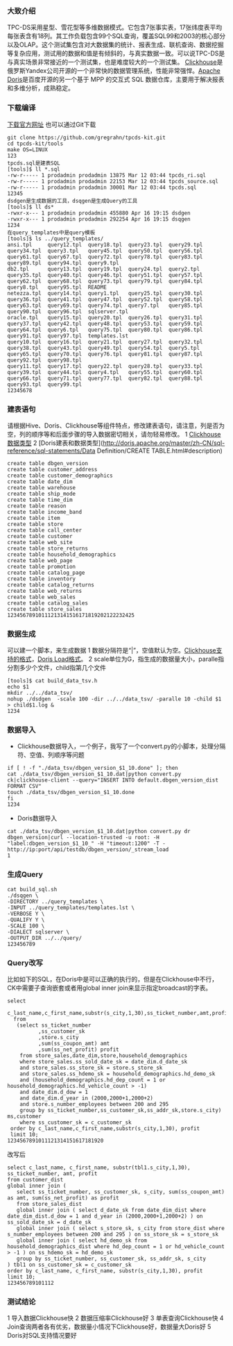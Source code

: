 ### 大致介绍

TPC-DS采用星型、雪花型等多维数据模式。它包含7张事实表，17张纬度表平均每张表含有18列。其工作负载包含99个SQL查询，覆盖SQL99和2003的核心部分以及OLAP。这个测试集包含对大数据集的统计、报表生成、联机查询、数据挖掘等复杂应用，测试用的数据和值是有倾斜的，与真实数据一致。可以说TPC-DS是与真实场景非常接近的一个测试集，也是难度较大的一个测试集。
[Clickhouse](https://clickhouse.tech/)是俄罗斯Yandex公司开源的一个非常快的数据管理系统，性能非常强悍。[Apache Doris](http://doris.apache.org/master/zh-CN/)是百度开源的另一个基于 MPP 的交互式 SQL 数据仓库，主要用于解决报表和多维分析，成熟稳定。

### 下载编译

[下载官方网址](http://www.tpc.org/tpc_documents_current_versions/current_specifications5.asp)
也可以通过Git下载

```
git clone https://github.com/gregrahn/tpcds-kit.git
cd tpcds-kit/tools
make OS=LINUX
123
tpcds.sql是建表SQL
[tools]$ ll *.sql
-rw-r----- 1 prodadmin prodadmin 13875 Mar 12 03:44 tpcds_ri.sql
-rw-r----- 1 prodadmin prodadmin 22153 Mar 12 03:44 tpcds_source.sql
-rw-r----- 1 prodadmin prodadmin 30001 Mar 12 03:44 tpcds.sql
12345
dsdgen是生成数据的工具，dsqgen是生成Query的工具
[tools]$ ll ds*
-rwxr-x--- 1 prodadmin prodadmin 455880 Apr 16 19:15 dsdgen
-rwxr-x--- 1 prodadmin prodadmin 292254 Apr 16 19:15 dsqgen
1234
在query_templates中是query模板
[tools]$ ls ../query_templates/
ansi.tpl     query12.tpl  query18.tpl  query23.tpl  query29.tpl  query34.tpl  query3.tpl   query45.tpl  query50.tpl  query56.tpl  query61.tpl  query67.tpl  query72.tpl  query78.tpl  query83.tpl  query89.tpl  query94.tpl  query9.tpl
db2.tpl      query13.tpl  query19.tpl  query24.tpl  query2.tpl   query35.tpl  query40.tpl  query46.tpl  query51.tpl  query57.tpl  query62.tpl  query68.tpl  query73.tpl  query79.tpl  query84.tpl  query8.tpl   query95.tpl  README
netezza.tpl  query14.tpl  query1.tpl   query25.tpl  query30.tpl  query36.tpl  query41.tpl  query47.tpl  query52.tpl  query58.tpl  query63.tpl  query69.tpl  query74.tpl  query7.tpl   query85.tpl  query90.tpl  query96.tpl  sqlserver.tpl
oracle.tpl   query15.tpl  query20.tpl  query26.tpl  query31.tpl  query37.tpl  query42.tpl  query48.tpl  query53.tpl  query59.tpl  query64.tpl  query6.tpl   query75.tpl  query80.tpl  query86.tpl  query91.tpl  query97.tpl  templates.lst
query10.tpl  query16.tpl  query21.tpl  query27.tpl  query32.tpl  query38.tpl  query43.tpl  query49.tpl  query54.tpl  query5.tpl   query65.tpl  query70.tpl  query76.tpl  query81.tpl  query87.tpl  query92.tpl  query98.tpl
query11.tpl  query17.tpl  query22.tpl  query28.tpl  query33.tpl  query39.tpl  query44.tpl  query4.tpl   query55.tpl  query60.tpl  query66.tpl  query71.tpl  query77.tpl  query82.tpl  query88.tpl  query93.tpl  query99.tpl
12345678
```

### 建表语句

请根据Hive、Doris、Clickhouse等组件特点，修改建表语句，请注意，列是否为空，列的顺序等和后面步骤的导入数据密切相关，请勿轻易修改。
1 [Clickhouse数据类型](https://clickhouse.tech/docs/zh/interfaces/formats/#data-types-matching-sql_referencedata_types-matching)
2 [Doris建表和数据类型](http://doris.apache.org/master/zh-CN/sql-reference/sql-statements/Data Definition/CREATE TABLE.html#description)

```
create table dbgen_version
create table customer_address
create table customer_demographics
create table date_dim
create table warehouse
create table ship_mode
create table time_dim
create table reason
create table income_band
create table item
create table store
create table call_center
create table customer
create table web_site
create table store_returns
create table household_demographics
create table web_page
create table promotion
create table catalog_page
create table inventory
create table catalog_returns
create table web_returns
create table web_sales
create table catalog_sales
create table store_sales
12345678910111213141516171819202122232425
```

### 数据生成

可以建一个脚本，来生成数据
1 数据分隔符是“|”，空值默认为空。[Clickhouse支持的格式](https://clickhouse.tech/docs/zh/interfaces/formats/#shu-ju-jie-xi-fang-shi)，[Doris Load格式](http://doris.apache.org/master/zh-CN/administrator-guide/load-data/stream-load-manual.html)。
2 scale单位为G，指生成的数据量大小，paralle指分割多少个文件，child指第几个文件

```
[tools]$ cat build_data_tsv.h
echo $1
mkdir ../../data_tsv/
nohup ./dsdgen  -scale 100 -dir ../../data_tsv/ -paralle 10 -child $1 > child$1.log &
1234
```

### 数据导入

- Clickhouse数据导入，一个例子，我写了一个convert.py的小脚本，处理分隔符、空值、列顺序等问题

```
if [ ! -f "./data_tsv/dbgen_version_$1_10.done" ]; then
cat ./data_tsv/dbgen_version_$1_10.dat|python convert.py ck|clickhouse-client --query="INSERT INTO default.dbgen_version_dist FORMAT CSV"
touch ./data_tsv/dbgen_version_$1_10.done
fi
1234
```

- Doris数据导入

```
cat ./data_tsv/dbgen_version_$1_10.dat|python convert.py dr dbgen_version|curl --location-trusted -u root: -H "label:dbgen_version_$1_10_" -H "timeout:1200" -T - http://ip:port/api/testdb/dbgen_version/_stream_load
1
```

### 生成Query

```
cat build_sql.sh
./dsqgen \
-DIRECTORY ../query_templates \
-INPUT ../query_templates/templates.lst \
-VERBOSE Y \
-QUALIFY Y \
-SCALE 100 \
-DIALECT sqlserver \
-OUTPUT_DIR ../../query/
123456789
```

### Query改写

比如如下的SQL，在Doris中是可以正确的执行的，但是在Clickhouse中不行，CK中需要子查询嵌套或者用global inner join来显示指定broadcast的字表。

```
select
  c_last_name,c_first_name,substr(s_city,1,30),ss_ticket_number,amt,profit
  from
   (select ss_ticket_number
          ,ss_customer_sk
          ,store.s_city
          ,sum(ss_coupon_amt) amt
          ,sum(ss_net_profit) profit
    from store_sales,date_dim,store,household_demographics
    where store_sales.ss_sold_date_sk = date_dim.d_date_sk
    and store_sales.ss_store_sk = store.s_store_sk
    and store_sales.ss_hdemo_sk = household_demographics.hd_demo_sk
    and (household_demographics.hd_dep_count = 1 or household_demographics.hd_vehicle_count > -1)
    and date_dim.d_dow = 1
    and date_dim.d_year in (2000,2000+1,2000+2)
    and store.s_number_employees between 200 and 295
    group by ss_ticket_number,ss_customer_sk,ss_addr_sk,store.s_city) ms,customer
    where ss_customer_sk = c_customer_sk
 order by c_last_name,c_first_name,substr(s_city,1,30), profit
 limit 10;
1234567891011121314151617181920
```

改写后

```
select c_last_name, c_first_name, substr(tbl1.s_city,1,30), ss_ticket_number, amt, profit
from customer_dist
global inner join (
   select ss_ticket_number, ss_customer_sk, s_city, sum(ss_coupon_amt) as amt, sum(ss_net_profit) as profit
   from store_sales_dist
   global inner join ( select d_date_sk from date_dim_dist where date_dim_dist.d_dow = 1 and d_year in (2000,2000+1,2000+2) ) on ss_sold_date_sk = d_date_sk
   global inner join ( select s_store_sk, s_city from store_dist where s_number_employees between 200 and 295 ) on ss_store_sk = s_store_sk
   global inner join ( select hd_demo_sk from household_demographics_dist where hd_dep_count = 1 or hd_vehicle_count > -1 ) on ss_hdemo_sk = hd_demo_sk
   group by ss_ticket_number, ss_customer_sk, ss_addr_sk, s_city
) tbl1 on ss_customer_sk = c_customer_sk
order by c_last_name, c_first_name, substr(s_city,1,30), profit
limit 10;
123456789101112
```

### 测试结论

1 导入数据Clickhouse快
2 数据压缩率Clickhouse好
3 单表查询Clickhouse快
4 Join查询两者各有优劣，数据量小情况下Clickhouse好，数据量大Doris好
5 Doris对SQL支持情况要好